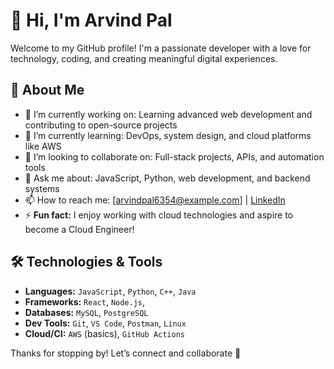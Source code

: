 # 👋 Hi, I'm Arvind Pal

Welcome to my GitHub profile! I'm a passionate developer with a love for technology, coding, and creating meaningful digital experiences.

## 🚀 About Me

- 🔭 I’m currently working on: Learning advanced web development and contributing to open-source projects
- 🌱 I’m currently learning: DevOps, system design, and cloud platforms like AWS
- 👯 I’m looking to collaborate on: Full-stack projects, APIs, and automation tools
- 💬 Ask me about: JavaScript, Python, web development, and backend systems
- 📫 How to reach me: [arvindpal6354@example.com] | [LinkedIn](https://linkedin.com/in/arvind-umashankar-pal)
- ⚡ **Fun fact:** I enjoy working with cloud technologies and aspire to become a Cloud Engineer!

## 🛠️ Technologies & Tools

- **Languages:** `JavaScript`, `Python`, `C++`, `Java`
- **Frameworks:** `React`, `Node.js`, 
- **Databases:** `MySQL`, `PostgreSQL`
- **Dev Tools:** `Git`, `VS Code`, `Postman`, `Linux`
- **Cloud/CI:** `AWS` (basics), `GitHub Actions`

Thanks for stopping by! Let’s connect and collaborate 🚀
